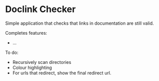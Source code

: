 # Doclink Checker

Simple application that checks that links in documentation
are still valid.

Completes features:

- ...

To do:

- Recursively scan directories
- Colour highlighting
- For urls that redirect, show the final redirect url.